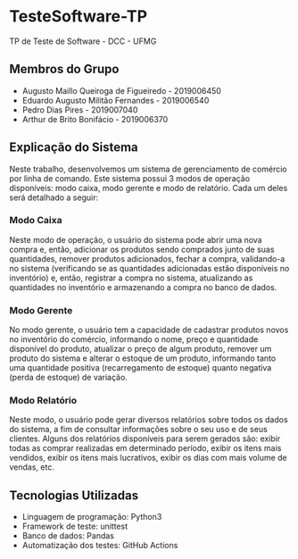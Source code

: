 # TesteSoftware-TP
TP de Teste de Software - DCC - UFMG

## Membros do Grupo
- Augusto Maillo Queiroga de Figueiredo - 2019006450
- Eduardo Augusto Militão Fernandes - 2019006540
- Pedro Dias Pires - 2019007040
- Arthur de Brito Bonifácio - 2019006370

## Explicação do Sistema
Neste trabalho, desenvolvemos um sistema de gerenciamento de comércio por linha de comando. Este sistema possui 3 modos de operação disponíveis: modo caixa, modo gerente e modo de relatório. Cada um deles será detalhado a seguir:

### Modo Caixa
Neste modo de operação, o usuário do sistema pode abrir uma nova compra e, então, adicionar os produtos sendo comprados junto de suas quantidades, remover produtos adicionados, fechar a compra, validando-a no sistema (verificando se as quantidades adicionadas estão disponíveis no inventório) e, então, registrar a compra no sistema, atualizando as quantidades no inventório e armazenando a compra no banco de dados.

### Modo Gerente
No modo gerente, o usuário tem a capacidade de cadastrar produtos novos no inventório do comércio, informando o nome, preço e quantidade disponível do produto, atualizar o preço de algum produto, remover um produto do sistema e alterar o estoque de um produto, informando tanto uma quantidade positiva (recarregamento de estoque) quanto negativa (perda de estoque) de variação.

### Modo Relatório
Neste modo, o usuário pode gerar diversos relatórios sobre todos os dados do sistema, a fim de consultar informações sobre o seu uso e de seus clientes. Alguns dos relatórios disponíveis para serem gerados são: exibir todas as comprar realizadas em determinado período, exibir os itens mais vendidos, exibir os itens mais lucrativos, exibir os dias com mais volume de vendas, etc.

## Tecnologias Utilizadas
- Linguagem de programação: Python3
- Framework de teste: unittest
- Banco de dados: Pandas
- Automatização dos testes: GitHub Actions

